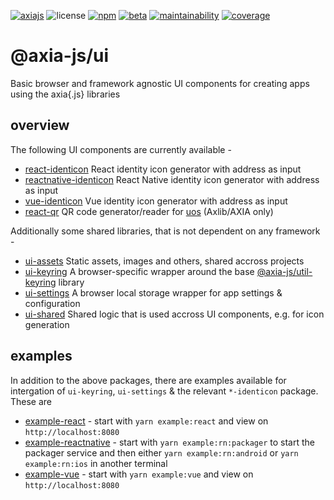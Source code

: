 [![axiajs](https://img.shields.io/badge/axia-js-orange?style=flat-square)](https://axia.js.org)
![license](https://img.shields.io/badge/License-Apache%202.0-blue?logo=apache&style=flat-square)
[![npm](https://img.shields.io/npm/v/@axia-js/react-identicon?logo=npm&style=flat-square)](https://www.npmjs.com/package/@axia-js/react-identicon)
[![beta](https://img.shields.io/npm/v/@axia-js/react-identicon/beta?label=beta&logo=npm&style=flat-square)](https://www.npmjs.com/package/@axia-js/react-identicon)
[![maintainability](https://img.shields.io/codeclimate/maintainability-percentage/axia-js/ui?logo=code-climate&style=flat-square)](https://codeclimate.com/github/axia-js/ui)
[![coverage](https://img.shields.io/codeclimate/coverage/axia-js/ui?logo=code-climate&style=flat-square)](https://codeclimate.com/github/axia-js/ui)

# @axia-js/ui

Basic browser and framework agnostic UI components for creating apps using the axia{.js} libraries

## overview

The following UI components are currently available -

- [react-identicon](packages/react-identicon/) React identity icon generator with address as input
- [reactnative-identicon](packages/reactnative-identicon/) React Native identity icon generator with address as input
- [vue-identicon](packages/vue-identicon/) Vue identity icon generator with address as input
- [react-qr](packages/react-qr/) QR code generator/reader for [uos](https://github.com/maciejhirsz/uos) (Axlib/AXIA only)

Additionally some shared libraries, that is not dependent on any framework -

- [ui-assets](packages/ui-assets/) Static assets, images and others, shared accross projects
- [ui-keyring](packages/ui-keyring/) A browser-specific wrapper around the base [@axia-js/util-keyring](https://github.com/axia-js/util/) library
- [ui-settings](packages/ui-settings/) A browser local storage wrapper for app settings & configuration
- [ui-shared](packages/ui-shared) Shared logic that is used accross UI components, e.g. for icon generation

## examples

In addition to the above packages, there are examples available for intergation  of `ui-keyring`, `ui-settings` & the relevant `*-identicon` package. These are

- [example-react](packages/example-react) - start with `yarn example:react` and view on `http://localhost:8080`
- [example-reactnative](packages/exampleReactNative) - start with `yarn example:rn:packager` to start the packager service and then either `yarn example:rn:android` or `yarn example:rn:ios` in another terminal
- [example-vue](packages/example-vue) - start with `yarn example:vue` and view on `http://localhost:8080`
